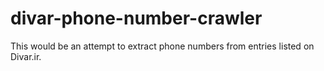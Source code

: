 # divar-phone-number-crawler
This would be an attempt to extract phone numbers from entries listed on Divar.ir.
